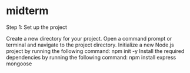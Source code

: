 # midterm

Step 1: Set up the project

Create a new directory for your project.
Open a command prompt or terminal and navigate to the project directory.
Initialize a new Node.js project by running the following command: npm init -y
Install the required dependencies by running the following command: npm install express mongoose



